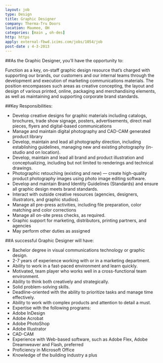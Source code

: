```yaml
---
layout: job
type: Design
title: Graphic Designer
company: Therma-Tru Doors
location: Maumee, OH
categories: [main , oh-des]
http: https
apply: external-fbwd.icims.com/jobs/1054/job
post-date : 4-3-2013
---
```


##As the Graphic Designer, you’ll have the opportunity to:

Function as a key, on-staff graphic design resource that’s charged with supporting our brands, our customers and our internal teams through the development and execution of marketing communications materials. The position encompasses such areas as creative concepting, the layout and design of various printed, online, packaging and merchandising elements, as well as maintaining and supporting corporate brand standards.

##Key Responsibilities:

* Develop creative designs for graphic materials including catalogs, brochures, trade show signage, posters, advertisements, direct mail pieces, flyers and digital-based communications
* Manage and maintain digital photography and CAD-CAM generated product library
* Develop, maintain and lead all photography direction, including establishing guidelines, managing new and existing photography (in-studio and on location).
* Develop, maintain and lead all brand and product illustration and conceptualizing, including but not limited to renderings and technical drawings.
* Photographic retouching (existing and new) — create high-quality product photography images using photo image editing software.
* Develop and maintain Brand Identity Guidelines (Standards) and ensure all graphic design meets brand standards.
* Interact with outside creative resources (agencies, designers, illustrators, and graphic studios).
* Manage all pre-press activities, including file preparation, color matching and color corrections
* Manage all on-site press checks, as required.
* Graphic support for marketing, distributors, printing partners, and agencies
* May perform other duties as assigned 

##A successful Graphic Designer will have:

* Bachelor degree in visual communications technology or graphic design.
* 2-7 years of experience working with or in a marketing department.
* Ability to work in a fast-paced environment and learn quickly.
* Motivated, team player who works well in a cross-functional team environment.
* Ability to think both creatively and strategically.
* Solid problem-solving skills.
* Deadline-oriented with the ability to prioritize tasks and manage time effectively.
* Ability to work with complex products and attention to detail a must.
* Expertise with the following programs:
 * Adobe InDesign
 * Adobe Acrobat
 * Adobe PhotoShop
 * Adobe Illustrator
 * CAD-CAM
* Experience with Web-based software, such as Adobe Flex, Adobe Dreamweaver and Flash, preferred
* Proficiency in Microsoft Office
* Knowledge of the building industry a plus